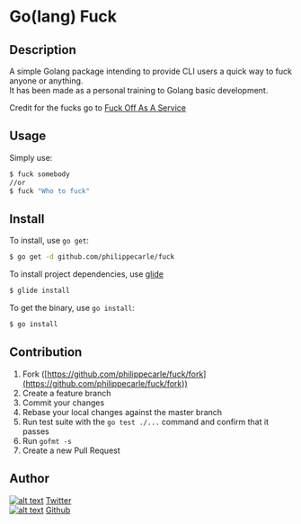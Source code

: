 # Go(lang) Fuck

## Description

A simple Golang package intending to provide CLI users a quick way to fuck anyone or anything.  
It has been made as a personal training to Golang basic development.  

Credit for the fucks go to [Fuck Off As A Service](http://foaas.com)

## Usage

Simply use:

```bash
$ fuck somebody
//or
$ fuck "Who to fuck"
```

## Install

To install, use `go get`:

```bash
$ go get -d github.com/philippecarle/fuck
```

To install project dependencies, use [glide](https://github.com/Masterminds/glide)

```bash
$ glide install
```

To get the binary, use `go install`:

```bash
$ go install
```

## Contribution

1. Fork ([https://github.com/philippecarle/fuck/fork](https://github.com/philippecarle/fuck/fork))
1. Create a feature branch
1. Commit your changes
1. Rebase your local changes against the master branch
1. Run test suite with the `go test ./...` command and confirm that it passes
1. Run `gofmt -s`
1. Create a new Pull Request

## Author

<!-- Please don't remove this: Grab your social icons from https://github.com/carlsednaoui/gitsocial -->

<!-- links to social media icons -->
<!-- no need to change these -->

<!-- icons with padding -->

[1.1]: http://i.imgur.com/tXSoThF.png (twitter icon with padding)
[6.1]: http://i.imgur.com/0o48UoR.png (github icon with padding)

<!-- icons without padding -->

[1.2]: http://i.imgur.com/wWzX9uB.png (twitter icon without padding)
[6.2]: http://i.imgur.com/9I6NRUm.png (github icon without padding)


<!-- links to your social media accounts -->
<!-- update these accordingly -->

[1]: http://www.twitter.com/philippecarle
[6]: http://www.github.com/philippecarle

<!-- Please don't remove this: Grab your social icons from https://github.com/carlsednaoui/gitsocial -->

[![alt text][1.2]][1] [Twitter](https://twitter.com/philippecarle)  
[![alt text][6.2]][6] [Github](https://github.com/philippecarle)